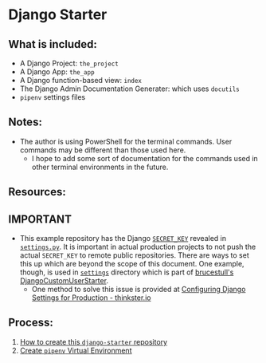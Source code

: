 # Django Starter

## What is included:
* A Django Project: `the_project`
* A Django App: `the_app`
* A Django function-based view: `index`
* The Django Admin Documentation Generater: which uses `docutils`
* `pipenv` settings files


## Notes:
* The author is using PowerShell for the terminal commands. User commands may be different than those used here.
    * I hope to add some sort of documentation for the commands used in other terminal environments in the future.


## Resources:


## **IMPORTANT**
* This example repository has the Django [`SECRET_KEY`](https://docs.djangoproject.com/en/4.0/ref/settings/#secret-key) revealed in [`settings.py`](). It is important in actual production projects to not push the actual `SECRET_KEY` to remote public repositories. There are ways to set this up which are beyond the scope of this document. One example, though, is used in [`settings`](https://github.com/brucestull/DjangoCustomUserStarter/tree/main/my_current_project/settings) directory which is part of [brucestull's DjangoCustomUserStarter](https://github.com/brucestull/DjangoCustomUserStarter).
    * One method to solve this issue is provided at [Configuring Django Settings for Production - thinkster.io](https://thinkster.io/tutorials/configuring-django-settings-for-production)


## Process:
1. [How to create this `django-starter` repository](./notes/01_how_to_create_this_repository.md)
1. [Create `pipenv` Virtual Environment](./notes/02_create_virtual_environment.md)

